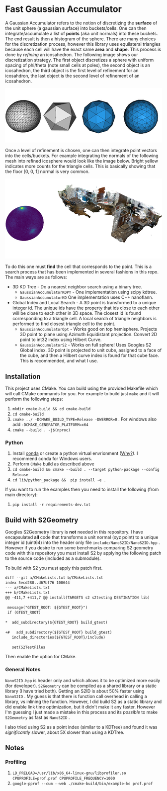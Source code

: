 # Fast Gaussian Accumulator

A Gaussian Accumulator refers to the notion of discretizing the **surface** of the unit sphere (a gaussian surface) into buckets/cells. One can then integrate/accumulate a list of **points** (aka unit normals) into these buckets.
The end result is then a histogram of the sphere. There are many choices for the discretization process, however this library uses equilateral triangles because each cell will have the exact same **area** and **shape**. This process is done by *refining* an icosahedron. The following image shows our discretization strategy. The first object discretizes a sphere with uniform spacing of phi/theta (note small cells at poles), the second object is an icosahedron, the third object is the first level of refinement for an icosahdron, the last object is the second level of refinement of an icosahedron.

![Icosahedron](/assets/imgs/refined_icosahedron.png)

Once a level of refinement is chosen, one can then integrate point vectors into the cells/buckets. For example integrating the normals of the following mesh into refined icosphere would look like the image below. Bright yellow indicates more counts for the triangle cells. This is basically showing that the floor [0, 0, 1] normal is very common.

![GaussianAccumulator](/assets/imgs/gaussian_accumulator_example.png)

To do this one must **find** the cell that corresponds to the point. This is a search process that has been implemented in several fashions in this repo. The main ways are as follows:

* 3D KD Tree - Do a nearest neighbor search using a binary tree.
    - `GaussianAccumulatorKDPY` - One implementation using scipy kdtree.
    - `GaussianAccumulatorKD` One implementation uses C++ nanoflann.
* Global Index and Local Search - A 3D point is transformed to a unique integer id. The unique ids have the property that ids close to each other will be close to each other in 3D space. The closest id is found corresponding to a triangle cell. A local search of triangle neighbors is performed to find closest triangle cell to the point.
    - `GaussianAccumulatorOpt` - Works good on top hemisphere. Projects 3D point to plane using Azimuth Equidistant projection. Convert 2D point to int32 index using Hilbert Curve.
    - `GaussianAccumulatorS2` - Works on full sphere! Uses Googles S2 Global index. 3D point is projected to unit cube, assigned to a face of the cube, and then a Hilbert curve index is found for that cube face. This is recommended, and what I use.

## Installation

This project uses CMake. You can build using the provided Makefile which will call CMake commands for you. For example to build just `make` and it will perform the following steps:

1. `mkdir cmake-build && cd cmake-build` 
2. `cd cmake-build` 
3. `cmake ../ -DCMAKE_BUILD_TYPE=Release -DWERROR=0` . For windows also add `-DCMAKE_GENERATOR_PLATFORM=x64` 
4. `cmake --build . -j$(nproc)` 

### Python

1. Install [conda](https://conda.io/projects/conda/en/latest/) or create a python virtual envrionment ([Why?](https://medium.freecodecamp.org/why-you-need-python-environments-and-how-to-manage-them-with-conda-85f155f4353c)). I recommend conda for Windows users.
2. Perform `CMake` build as described above
3. `cd cmake-build && cmake --build . --target python-package --config Release` 
4. `cd lib/python_package &&  pip install -e .` 

If you want to run the examples then you need to install the following (from main directory):

1. `pip install -r requirements-dev.txt` 

## Build with S2Geometry

Googles S2Geometry library is **not** needed in this repository. I have encapsulated **all** code that transforms a unit normal (xyz point) to a unique integer id (uint64) into the header only file `include/NanoS2ID/NanoS2ID.hpp` . However if you desire to run some benchmarks comparing S2 geometry code with this repository you must install S2 by applying the following patch to the source code (included as a submodule).

To build with S2 you must apply this patch first.

``` 
diff --git a/CMakeLists.txt b/CMakeLists.txt
index 5ecd280..d67bf76 100644
--- a/CMakeLists.txt
+++ b/CMakeLists.txt
@@ -411,7 +411,7 @@ install(TARGETS s2 s2testing DESTINATION lib)

 message("GTEST_ROOT: ${GTEST_ROOT}")
 if (GTEST_ROOT)

*  add_subdirectory(${GTEST_ROOT} build_gtest)

+#   add_subdirectory(${GTEST_ROOT} build_gtest)
   include_directories(${GTEST_ROOT}/include)

   set(S2TestFiles
```

Then enable the option for CMake.

### General Notes

`NanoS2ID.hpp` is header only and which allows it to be optimized more easily (for developer). `S2Geometry` can be compiled as a shared library or a static library (I have tried both). Getting an S2ID is about 50% faster using `NanoS2ID` . My guess is that there is function call overhead in calling a library, vs inlining the function. However, I did build S2 as a static library and did enable link time optimization, but it didn't make it any faster. However I'm guessing I just made a mistake in this process and its *possible* to make `S2Geometry` as fast as `NanoS2ID` .

I also tried using S2 as a point index (similar to a KDTree) and found it was *significantly* slower, about 5X slower than using a KDTree.

## Notes

### Profiling

1. `LD_PRELOAD=/usr/lib/x86_64-linux-gnu/libprofiler.so CPUPROFILE=prof.prof CPUPROFILE_FREQUENCY=1000` 
2. `google-pprof --cum --web ./cmake-build/bin/example-kd prof.prof` 

